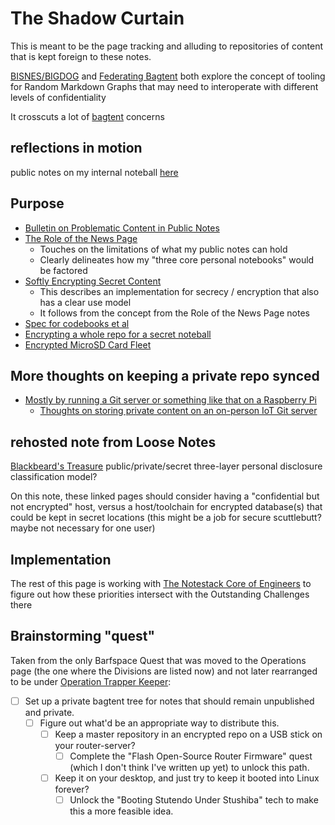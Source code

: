 # The Shadow Curtain

This is meant to be the page tracking and alluding to repositories of content that is kept foreign to these notes.

[BISNES/BIGDOG](qzdfm-gv3h5-r1a62-4edk3-8qw53) and [Federating Bagtent](nfwjw-tvvm0-gkb2e-k3xhv-h6f7k) both explore the concept of tooling for Random Markdown Graphs that may need to interoperate with different levels of confidentiality

It crosscuts a lot of [bagtent](q80bh-jwx0p-rfbtm-09j3w-2vnr3) concerns

## reflections in motion

public notes on my internal noteball [here](wxcet-dc8mq-cy93f-n27t6-vd70w)

## Purpose

- [Bulletin on Problematic Content in Public Notes](99d2x-72rbn-4j9rf-ajss3-pf5cm)
- [The Role of the News Page](8hmvx-jty19-mwap1-c9mzk-5aq0a)
  - Touches on the limitations of what my public notes can hold
  - Clearly delineates how my "three core personal notebooks" would be factored
- [Softly Encrypting Secret Content](vrwwb-7bgj7-gm89z-ww4q7-et42n)
  - This describes an implementation for secrecy / encryption that also has a clear use model
  - It follows from the concept from the Role of the News Page notes
- [Spec for codebooks et al](3jsfb-r27p8-jwa3j-1p5bx-0z0gz)
- [Encrypting a whole repo for a secret noteball](05rhg-9te1j-f2aah-jk2z5-qk8y6)
- [Encrypted MicroSD Card Fleet](3tckh-7vans-p39fc-2x8fs-trh08)

## More thoughts on keeping a private repo synced

- [Mostly by running a Git server or something like that on a Raspberry Pi](h9tj4-xrdjc-mdamq-yqk76-effm5)
  - [Thoughts on storing private content on an on-person IoT Git server](hvjcw-eyqqh-rhafq-wh7a2-7qwph)

## rehosted note from Loose Notes

[Blackbeard's Treasure](8z894-g3abt-an9je-erjxy-kqcm2) public/private/secret three-layer personal disclosure classification model?

On this note, these linked pages should consider having a "confidential but not encrypted" host, versus a host/toolchain for encrypted database(s) that could be kept in secret locations (this might be a job for secure scuttlebutt? maybe not necessary for one user)

## Implementation

The rest of this page is working with [The Notestack Core of Engineers](63p2w-vj7t2-baaa8-r76as-nntma) to figure out how these priorities intersect with the Outstanding Challenges there

## Brainstorming "quest"

Taken from the only Barfspace Quest that was moved to the Operations page (the one where the Divisions are listed now) and not later rearranged to be under [Operation Trapper Keeper](3pgfc-7y2qe-xx9kp-q3y1z-1gnca):

- [ ] Set up a private bagtent tree for notes that should remain unpublished and private.
  - [ ] Figure out what'd be an appropriate way to distribute this.
    - [ ] Keep a master repository in an encrypted repo on a USB stick on your router-server?
      - [ ] Complete the "Flash Open-Source Router Firmware" quest (which I don't think I've written up yet) to unlock this path.
    - [ ] Keep it on your desktop, and just try to keep it booted into Linux forever?
      - [ ] Unlock the "Booting Stutendo Under Stushiba" tech to make this a more feasible idea.
